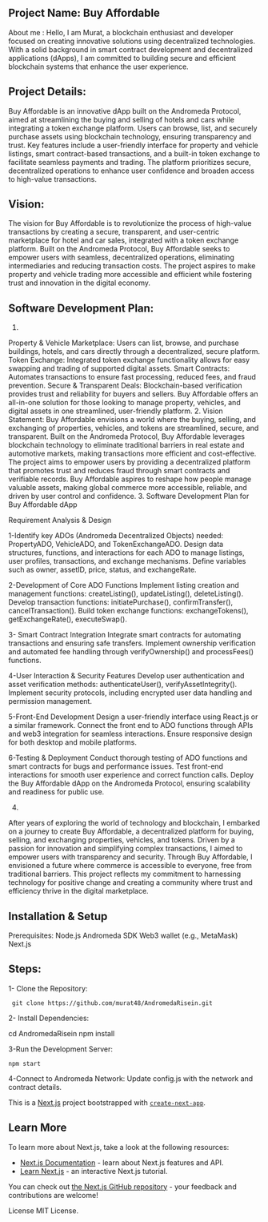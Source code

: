 ## Project Name: Buy Affordable

About me : Hello, I am Murat, a blockchain enthusiast and developer focused on creating innovative solutions using decentralized technologies. With a solid background in smart contract development and decentralized applications (dApps), I am committed to building secure and efficient blockchain systems that enhance the user experience.

## Project Details:
Buy Affordable is an innovative dApp built on the Andromeda Protocol, aimed at streamlining the buying and selling of hotels and cars while integrating a token exchange platform. Users can browse, list, and securely purchase assets using blockchain technology, ensuring transparency and trust. Key features include a user-friendly interface for property and vehicle listings, smart contract-based transactions, and a built-in token exchange to facilitate seamless payments and trading. The platform prioritizes secure, decentralized operations to enhance user confidence and broaden access to high-value transactions.

## Vision:
The vision for Buy Affordable is to revolutionize the process of high-value transactions by creating a secure, transparent, and user-centric marketplace for hotel and car sales, integrated with a token exchange platform. Built on the Andromeda Protocol, Buy Affordable seeks to empower users with seamless, decentralized operations, eliminating intermediaries and reducing transaction costs. The project aspires to make property and vehicle trading more accessible and efficient while fostering trust and innovation in the digital economy.


## Software Development Plan:
1.
Property & Vehicle Marketplace: Users can list, browse, and purchase buildings, hotels, and cars directly through a decentralized, secure platform.
Token Exchange: Integrated token exchange functionality allows for easy swapping and trading of supported digital assets.
Smart Contracts: Automates transactions to ensure fast processing, reduced fees, and fraud prevention.
Secure & Transparent Deals: Blockchain-based verification provides trust and reliability for buyers and sellers.
Buy Affordable offers an all-in-one solution for those looking to manage property, vehicles, and digital assets in one streamlined, user-friendly platform.
2.
Vision Statement: Buy Affordable envisions a world where the buying, selling, and exchanging of properties, vehicles, and tokens are streamlined, secure, and transparent. Built on the Andromeda Protocol, Buy Affordable leverages blockchain technology to eliminate traditional barriers in real estate and automotive markets, making transactions more efficient and cost-effective. The project aims to empower users by providing a decentralized platform that promotes trust and reduces fraud through smart contracts and verifiable records. Buy Affordable  aspires to reshape how people manage valuable assets, making global commerce more accessible, reliable, and driven by user control and confidence.
3.
Software Development Plan for Buy Affordable dApp

Requirement Analysis & Design

1-Identify key ADOs (Andromeda Decentralized Objects) needed: 
 PropertyADO, VehicleADO, and TokenExchangeADO.
 Design data structures, functions, and interactions for each ADO to 
 manage listings, user profiles, transactions, and exchange 
 mechanisms.
 Define variables such as owner, assetID, price, status, and 
 exchangeRate.
 
2-Development of Core ADO Functions
Implement listing creation and management functions: createListing(), updateListing(), deleteListing().
Develop transaction functions: initiatePurchase(), confirmTransfer(), cancelTransaction().
Build token exchange functions: exchangeTokens(), getExchangeRate(), executeSwap().

3- Smart Contract Integration
Integrate smart contracts for automating transactions and ensuring safe transfers.
Implement ownership verification and automated fee handling through verifyOwnership() and processFees() functions.

4-User Interaction & Security Features
Develop user authentication and asset verification methods: authenticateUser(), verifyAssetIntegrity().
Implement security protocols, including encrypted user data handling and permission management.

5-Front-End Development
Design a user-friendly interface using React.js or a similar framework.
Connect the front end to ADO functions through APIs and web3 integration for seamless interactions.
Ensure responsive design for both desktop and mobile platforms.

6-Testing & Deployment
Conduct thorough testing of ADO functions and smart contracts for bugs and performance issues.
Test front-end interactions for smooth user experience and correct function calls.
Deploy the Buy Affordable dApp on the Andromeda Protocol, ensuring scalability and readiness for public use.

4.
After years of exploring the world of technology and blockchain, I embarked on a journey to create Buy Affordable, a decentralized platform for buying, selling, and exchanging properties, vehicles, and tokens. Driven by a passion for innovation and simplifying complex transactions, I aimed to empower users with transparency and security. Through Buy Affordable, I envisioned a future where commerce is accessible to everyone, free from traditional barriers. This project reflects my commitment to harnessing technology for positive change and creating a community where trust and efficiency thrive in the digital marketplace.

 ## Installation & Setup
	
Prerequisites:
Node.js
Andromeda SDK
Web3 wallet (e.g., MetaMask)
Next.js

## Steps:
  1- Clone the Repository:
     
     git clone https://github.com/murat48/AndromedaRisein.git

  2- Install Dependencies:
   
   cd AndromedaRisein
   npm install
			
  3-Run the Development Server:
		
    npm start
   
  4-Connect to Andromeda Network: Update config.js with the network and contract details.

  
This is a [Next.js](https://nextjs.org/) project bootstrapped with [`create-next-app`](https://github.com/vercel/next.js/tree/canary/packages/create-next-app).
## Learn More

To learn more about Next.js, take a look at the following resources:

- [Next.js Documentation](https://nextjs.org/docs) - learn about Next.js features and API.
- [Learn Next.js](https://nextjs.org/learn) - an interactive Next.js tutorial.

You can check out [the Next.js GitHub repository](https://github.com/vercel/next.js/) - your feedback and contributions are welcome!


   License
   MIT License.
